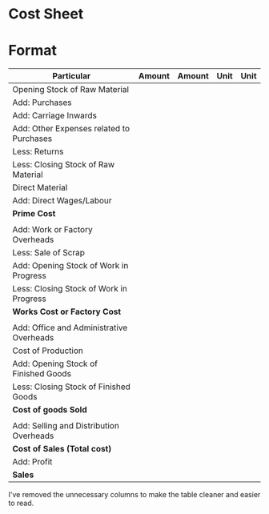 # Cost Sheet

# Format

| Particular | Amount | Amount | Unit | Unit |
| -------------------------------------------- | ------- | -------------- | ------ | ----- |
| Opening Stock of Raw Material |  | | | |
| Add: Purchases | |  | | |
| Add: Carriage Inwards | |  | | |
| Add: Other Expenses related to Purchases |  | | | |
| Less: Returns | |  | | | 
| Less: Closing Stock of Raw Material |  | | | |
| Direct Material | | |  | |
| Add: Direct Wages/Labour | | |  | | 
| **Prime Cost** | | |  | |
|  | | |  | |
| Add: Work or Factory Overheads |  |  | | |
| Less: Sale of Scrap | |  | | |
| Add: Opening Stock of Work in Progress | |  | | | 
| Less: Closing Stock of Work in Progress | |  | | | 
| **Works Cost or Factory Cost** | | |  | |
|  | | |  | |
| Add: Office and Administrative Overheads |  |  | | | 
| Cost of Production | | |  | | 
| Add: Opening Stock of Finished Goods | |  | | | 
| Less: Closing Stock of Finished Goods | |  | | |
|**Cost of goods Sold** | | |  | |
|  | | |  | |
| Add: Selling and Distribution Overheads |  |  | | | 
| **Cost of Sales (Total cost)** | | |  | |
| Add: Profit | | | |  |
| **Sales** | | |  | |

I've removed the unnecessary columns to make the table cleaner and easier to read.
